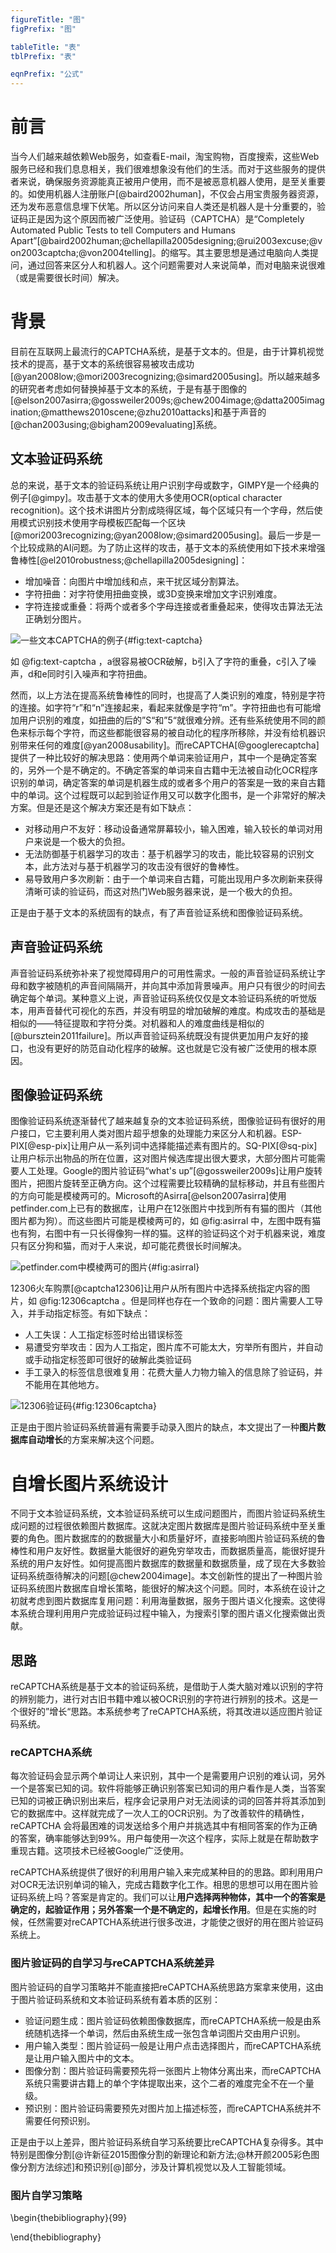 ```yaml
---
figureTitle: "图"
figPrefix: "图"

tableTitle: "表"
tblPrefix: "表"

eqnPrefix: "公式"
---
```


# 前言

当今人们越来越依赖Web服务，如查看E-mail，淘宝购物，百度搜索，这些Web服务已经和我们息息相关，我们很难想象没有他们的生活。而对于这些服务的提供者来说，确保服务资源能真正被用户使用，而不是被恶意机器人使用，是至关重要的。如使用机器人注册账户[@baird2002human]，不仅会占用宝贵服务器资源，还为发布恶意信息埋下伏笔。所以区分访问来自人类还是机器人是十分重要的，验证码正是因为这个原因而被广泛使用。验证码（CAPTCHA）是“Completely Automated Public Tests to tell Computers and Humans Apart”[@baird2002human;@chellapilla2005designing;@rui2003excuse;@von2003captcha;@von2004telling]。的缩写。其主要思想是通过电脑向人类提问，通过回答来区分人和机器人。这个问题需要对人来说简单，而对电脑来说很难（或是需要很长时间）解决。

# 背景

目前在互联网上最流行的CAPTCHA系统，是基于文本的。但是，由于计算机视觉技术的提高，基于文本的系统很容易被攻击成功[@yan2008low;@mori2003recognizing;@simard2005using]。所以越来越多的研究者考虑如何替换掉基于文本的系统，于是有基于图像的[@elson2007asirra;@gossweiler2009s;@chew2004image;@datta2005imagination;@matthews2010scene;@zhu2010attacks]和基于声音的[@chan2003using;@bigham2009evaluating]系统。

## 文本验证码系统

总的来说，基于文本的验证码系统让用户识别字母或数字，GIMPY是一个经典的例子[@gimpy]。攻击基于文本的使用大多使用OCR(optical character recognition)。这个技术讲图片分割成晓得区域，每个区域只有一个字母，然后使用模式识别技术使用字母模板匹配每一个区块[@mori2003recognizing;@yan2008low;@simard2005using]。最后一步是一个比较成熟的AI问题。为了防止这样的攻击，基于文本的系统使用如下技术来增强鲁棒性[@el2010robustness;@chellapilla2005designing]：

- 增加噪音：向图片中增加线和点，来干扰区域分割算法。
- 字符扭曲：对字符使用扭曲变换，或3D变换来增加文字识别难度。
- 字符连接或重叠：将两个或者多个字母连接或者重叠起来，使得攻击算法无法正确划分图片。

![一些文本CAPTCHA的例子](pic/text-captcha.png){#fig:text-captcha}

如 @fig:text-captcha ，a很容易被OCR破解，b引入了字符的重叠，c引入了噪声，d和e同时引入噪声和字符扭曲。

然而，以上方法在提高系统鲁棒性的同时，也提高了人类识别的难度，特别是字符的连接。如字符“r”和“n”连接起来，看起来就像是字符“m”。字符扭曲也有可能增加用户识别的难度，如扭曲的后的”S“和”5“就很难分辨。还有些系统使用不同的颜色来标示每个字符，而这些都能很容易的被自动化的程序所移除，并没有给机器识别带来任何的难度[@yan2008usability]。而reCAPTCHA[@googlerecaptcha]提供了一种比较好的解决思路：使用两个单词来验证用户，其中一个是确定答案的，另外一个是不确定的。不确定答案的单词来自古籍中无法被自动化OCR程序识别的单词，确定答案的单词是机器生成的或者多个用户的答案是一致的来自古籍中的单词。这个过程既可以起到验证作用又可以数字化图书，是一个非常好的解决方案。但是还是这个解决方案还是有如下缺点：

- 对移动用户不友好：移动设备通常屏幕较小，输入困难，输入较长的单词对用户来说是一个极大的负担。
- 无法防御基于机器学习的攻击：基于机器学习的攻击，能比较容易的识别文本，此方法对与基于机器学习的攻击没有很好的鲁棒性。
- 易导致用户多次刷新：由于一个单词来自古籍，可能出现用户多次刷新来获得清晰可读的验证码，而这对热门Web服务器来说，是一个极大的负担。

正是由于基于文本的系统固有的缺点，有了声音验证系统和图像验证码系统。

## 声音验证码系统

声音验证码系统弥补来了视觉障碍用户的可用性需求。一般的声音验证码系统让字母和数字被随机的声音间隔隔开，并向其中添加背景噪声。用户只有很少的时间去确定每个单词。某种意义上说，声音验证码系统仅仅是文本验证码系统的听觉版本，用声音替代可视化的东西，并没有明显的增加破解的难度。构成攻击的基础是相似的——特征提取和字符分类。对机器和人的难度曲线是相似的[@bursztein2011failure]。所以声音验证码系统既没有提供更加用户友好的接口，也没有更好的防范自动化程序的破解。这也就是它没有被广泛使用的根本原因。

## 图像验证码系统

图像验证码系统逐渐替代了越来越复杂的文本验证码系统，图像验证码有很好的用户接口，它主要利用人类对图片超乎想象的处理能力来区分人和机器。ESP-PIX[@esp-pix]让用户从一系列词中选择能描述素有图片的。SQ-PIX[@sq-pix]让用户标示出物品的所在位置，这对图片候选库提出很大要求，大部分图片可能需要人工处理。Google的图片验证码“what's up”[@gossweiler2009s]让用户旋转图片，把图片旋转至正确方向。这个过程需要比较精确的鼠标移动，并且有些图片的方向可能是模棱两可的。Microsoft的Asirra[@elson2007asirra]使用petfinder.com上已有的数据库，让用户在12张图片中找到所有有猫的图片（其他图片都为狗）。而这些图片可能是模棱两可的，如 @fig:asirral 中，左图中既有猫也有狗，右图中有一只长得像狗一样的猫。这样的验证码这个对于机器来说，难度只有区分狗和猫，而对于人来说，却可能花费很长时间解决。

![petfinder.com中模棱两可的图片](pic/asirral.png){#fig:asirral}

12306火车购票[@captcha12306]让用户从所有图片中选择系统指定内容的图片，如 @fig:12306captcha 。但是同样也存在一个致命的问题：图片需要人工导入，并手动指定标签。有如下缺点：

- 人工失误：人工指定标签时给出错误标签
- 易遭受穷举攻击：因为人工指定，图片库不可能太大，穷举所有图片，并自动或手动指定标签即可很好的破解此类验证码
- 手工录入的标签信息很难复用：花费大量人力物力输入的信息除了验证码，并不能用在其他地方。

![12306验证码](pic/12306captcha.png){#fig:12306captcha}

正是由于图片验证码系统普遍有需要手动录入图片的缺点，本文提出了一种**图片数据库自动增长**的方案来解决这个问题。

# 自增长图片系统设计

不同于文本验证码系统，文本验证码系统可以生成问题图片，而图片验证码系统生成问题的过程很依赖图片数据库。这就决定图片数据库是图片验证码系统中至关重要的角色。图片数据库的的数据量大小和质量好坏，直接影响图片验证码系统的鲁棒性和用户友好性。数据量大能很好的避免穷举攻击，而数据质量高，能很好提升系统的用户友好性。如何提高图片数据库的数据量和数据质量，成了现在大多数验证码系统亟待解决的问题[@chew2004image]。本文创新性的提出了一种图片验证码系统图片数据库自增长策略，能很好的解决这个问题。同时，本系统在设计之初就考虑到图片数据库复用问题：利用海量数据，服务于图片语义化搜索。这使得本系统合理利用用户完成验证码过程中输入，为搜索引擎的图片语义化搜索做出贡献。

## 思路

reCAPTCHA系统是基于文本的验证码系统，是借助于人类大脑对难以识别的字符的辨别能力，进行对古旧书籍中难以被OCR识别的字符进行辨别的技术。这是一个很好的”增长“思路。本系统参考了reCAPTCHA系统，将其改进以适应图片验证码系统。

### reCAPTCHA系统

每次验证码会显示两个单词让人来识别，其中一个是需要用户识别的难认词，另外一个是答案已知的词。软件将能够正确识别答案已知词的用户看作是人类，当答案已知的词被正确识别出来后，程序会记录用户对无法阅读的词的回答并将其添加到它的数据库中。这样就完成了一次人工的OCR识别。为了改善软件的精确性， reCAPTCHA 会将最困难的词发送给多个用户并挑选其中有相同答案的作为正确的答案，确率能够达到99%。用户每使用一次这个程序，实际上就是在帮助数字重现古籍。这项技术已经被Google广泛使用。

reCAPTCHA系统提供了很好的利用用户输入来完成某种目的的思路。即利用用户对OCR无法识别单词的输入，完成古籍数字化工作。相思的思想可以用在图片验证码系统上吗？答案是肯定的。我们可以让**用户选择两种物体，其中一个的答案是确定的，起验证作用；另外答案一个是不确定的，起增长作用**。但是在实施的时候，任然需要对reCAPTCHA系统进行很多改进，才能使之很好的用在图片验证码系统上。

### 图片验证码的自学习与reCAPTCHA系统差异

图片验证码的自学习策略并不能直接把reCAPTCHA系统思路方案拿来使用，这由于图片验证码系统和文本验证码系统有着本质的区别：

- 验证问题生成：图片验证码依赖图像数据库，而reCAPTCHA系统一般是由系统随机选择一个单词，然后由系统生成一张包含单词图片交由用户识别。
- 用户输入类型：图片验证码一般是让用户点击选择图片，而reCAPTCHA系统是让用户输入图片中的文本。
- 图像分割：图片验证码需要预先将一张图片上物体分离出来，而reCAPTCHA系统只需要讲古籍上的单个字体提取出来，这个二者的难度完全不在一个量级。
- 预识别：图片验证码需要预先对图片加上描述标签，而reCAPTCHA系统并不需要任何预识别。

正是由于以上差异，图片验证码系统自学习系统要比reCAPTCHA复杂得多。其中特别是图像分割[@许新征2015图像分割的新理论和新方法;@林开颜2005彩色图像分割方法综述]和预识别[@]部分，涉及计算机视觉以及人工智能领域。

### 图片自学习策略

\begin{thebibliography}{99}

\end{thebibliography}